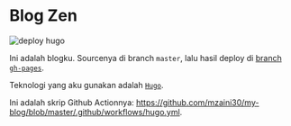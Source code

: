 # Blog Zen

![deploy hugo](https://github.com/mzaini30/my-blog/workflows/deploy%20hugo/badge.svg)

Ini adalah blogku. Sourcenya di branch `master`, lalu hasil deploy di [branch `gh-pages`](https://github.com/mzaini30/my-blog/tree/gh-pages).

Teknologi yang aku gunakan adalah [`Hugo`](https://gohugo.io/).

Ini adalah skrip Github Actionnya: <https://github.com/mzaini30/my-blog/blob/master/.github/workflows/hugo.yml>.